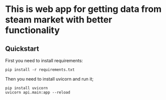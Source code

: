 # This is web app for getting data from steam market with better functionality

## Quickstart
First you need to install requirements:
```
pip install -r requirements.txt
```
Then you need to install uvicorn and run it;
```
pip install uvicorn
uvicorn api.main:app --reload
```
